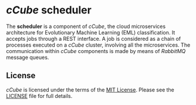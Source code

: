 # *cCube* scheduler

The **scheduler** is a component of *cCube*, the cloud microservices architecture for Evolutionary Machine Learning (EML) classification.
It accepts jobs through a REST interface.
A job is considered as a chain of processes executed on a *cCube* cluster, involving all the microservices.
The communication within *cCube* components is made by means of *RabbitMQ* message queues.

## License

*cCube* is licensed under the terms of the [MIT License](https://opensource.org/licenses/MIT).
Please see the [LICENSE](LICENSE.md) file for full details.
